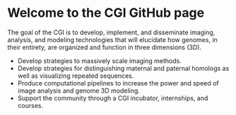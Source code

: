 # Welcome to the CGI GitHub page
The goal of the CGI is to develop, implement, and disseminate imaging, analysis, and modeling technologies that will elucidate how genomes, in their entirety, are organized and function in three dimensions (3D).
- Develop strategies to massively scale imaging methods.
- Develop strategies for distinguishing maternal and paternal homologs as well as visualizing repeated sequences.
- Produce computational pipelines to increase the power and speed of image analysis and genome 3D modeling. 
- Support the community through a CGI incubator, internships, and courses.
